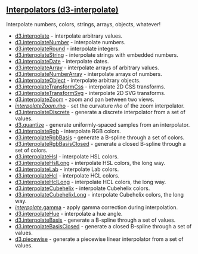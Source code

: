 ## [Interpolators (d3-interpolate)](https://github.com/d3/d3-interpolate/tree/v3.0.1)

Interpolate numbers, colors, strings, arrays, objects, whatever!

- [d3.interpolate](https://github.com/d3/d3-interpolate/blob/v3.0.1/README.md#interpolate) - interpolate arbitrary values.
- [d3.interpolateNumber](https://github.com/d3/d3-interpolate/blob/v3.0.1/README.md#interpolateNumber) - interpolate numbers.
- [d3.interpolateRound](https://github.com/d3/d3-interpolate/blob/v3.0.1/README.md#interpolateRound) - interpolate integers.
- [d3.interpolateString](https://github.com/d3/d3-interpolate/blob/v3.0.1/README.md#interpolateString) - interpolate strings with embedded numbers.
- [d3.interpolateDate](https://github.com/d3/d3-interpolate/blob/v3.0.1/README.md#interpolateDate) - interpolate dates.
- [d3.interpolateArray](https://github.com/d3/d3-interpolate/blob/v3.0.1/README.md#interpolateArray) - interpolate arrays of arbitrary values.
- [d3.interpolateNumberArray](https://github.com/d3/d3-interpolate/blob/v3.0.1/README.md#interpolateNumberArray) - interpolate arrays of numbers.
- [d3.interpolateObject](https://github.com/d3/d3-interpolate/blob/v3.0.1/README.md#interpolateObject) - interpolate arbitrary objects.
- [d3.interpolateTransformCss](https://github.com/d3/d3-interpolate/blob/v3.0.1/README.md#interpolateTransformCss) - interpolate 2D CSS transforms.
- [d3.interpolateTransformSvg](https://github.com/d3/d3-interpolate/blob/v3.0.1/README.md#interpolateTransformSvg) - interpolate 2D SVG transforms.
- [d3.interpolateZoom](https://github.com/d3/d3-interpolate/blob/v3.0.1/README.md#interpolateZoom) - zoom and pan between two views.
- [_interpolateZoom_.rho](https://github.com/d3/d3-interpolate/blob/v3.0.1/README.md#interpolate_rho) - set the curvature _rho_ of the zoom interpolator.
- [d3.interpolateDiscrete](https://github.com/d3/d3-interpolate/blob/v3.0.1/README.md#interpolateDiscrete) - generate a discrete interpolator from a set of values.
- [d3.quantize](https://github.com/d3/d3-interpolate/blob/v3.0.1/README.md#quantize) - generate uniformly-spaced samples from an interpolator.
- [d3.interpolateRgb](https://github.com/d3/d3-interpolate/blob/v3.0.1/README.md#interpolateRgb) - interpolate RGB colors.
- [d3.interpolateRgbBasis](https://github.com/d3/d3-interpolate/blob/v3.0.1/README.md#interpolateRgbBasis) - generate a B-spline through a set of colors.
- [d3.interpolateRgbBasisClosed](https://github.com/d3/d3-interpolate/blob/v3.0.1/README.md#interpolateRgbBasisClosed) - generate a closed B-spline through a set of colors.
- [d3.interpolateHsl](https://github.com/d3/d3-interpolate/blob/v3.0.1/README.md#interpolateHsl) - interpolate HSL colors.
- [d3.interpolateHslLong](https://github.com/d3/d3-interpolate/blob/v3.0.1/README.md#interpolateHslLong) - interpolate HSL colors, the long way.
- [d3.interpolateLab](https://github.com/d3/d3-interpolate/blob/v3.0.1/README.md#interpolateLab) - interpolate Lab colors.
- [d3.interpolateHcl](https://github.com/d3/d3-interpolate/blob/v3.0.1/README.md#interpolateHcl) - interpolate HCL colors.
- [d3.interpolateHclLong](https://github.com/d3/d3-interpolate/blob/v3.0.1/README.md#interpolateHclLong) - interpolate HCL colors, the long way.
- [d3.interpolateCubehelix](https://github.com/d3/d3-interpolate/blob/v3.0.1/README.md#interpolateCubehelix) - interpolate Cubehelix colors.
- [d3.interpolateCubehelixLong](https://github.com/d3/d3-interpolate/blob/v3.0.1/README.md#interpolateCubehelixLong) - interpolate Cubehelix colors, the long way.
- [_interpolate_.gamma](https://github.com/d3/d3-interpolate/blob/v3.0.1/README.md#interpolate_gamma) - apply gamma correction during interpolation.
- [d3.interpolateHue](https://github.com/d3/d3-interpolate/blob/v3.0.1/README.md#interpolateHue) - interpolate a hue angle.
- [d3.interpolateBasis](https://github.com/d3/d3-interpolate/blob/v3.0.1/README.md#interpolateBasis) - generate a B-spline through a set of values.
- [d3.interpolateBasisClosed](https://github.com/d3/d3-interpolate/blob/v3.0.1/README.md#interpolateBasisClosed) - generate a closed B-spline through a set of values.
- [d3.piecewise](https://github.com/d3/d3-interpolate/blob/v3.0.1/README.md#piecewise) - generate a piecewise linear interpolator from a set of values.
